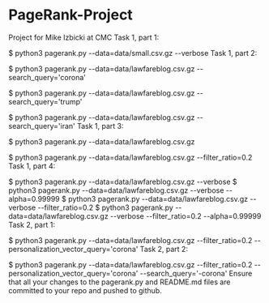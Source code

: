 # PageRank-Project
Project for Mike Izbicki at CMC
Task 1, part 1:

$ python3 pagerank.py --data=data/small.csv.gz --verbose
Task 1, part 2:

$ python3 pagerank.py --data=data/lawfareblog.csv.gz --search_query='corona'

$ python3 pagerank.py --data=data/lawfareblog.csv.gz --search_query='trump'

$ python3 pagerank.py --data=data/lawfareblog.csv.gz --search_query='iran'
Task 1, part 3:

$ python3 pagerank.py --data=data/lawfareblog.csv.gz

$ python3 pagerank.py --data=data/lawfareblog.csv.gz --filter_ratio=0.2
Task 1, part 4:

$ python3 pagerank.py --data=data/lawfareblog.csv.gz --verbose 
$ python3 pagerank.py --data=data/lawfareblog.csv.gz --verbose --alpha=0.99999
$ python3 pagerank.py --data=data/lawfareblog.csv.gz --verbose --filter_ratio=0.2
$ python3 pagerank.py --data=data/lawfareblog.csv.gz --verbose --filter_ratio=0.2 --alpha=0.99999
Task 2, part 1:

$ python3 pagerank.py --data=data/lawfareblog.csv.gz --filter_ratio=0.2 --personalization_vector_query='corona'
Task 2, part 2:

$ python3 pagerank.py --data=data/lawfareblog.csv.gz --filter_ratio=0.2 --personalization_vector_query='corona' --search_query='-corona'
Ensure that all your changes to the pagerank.py and README.md files are committed to your repo and pushed to github.
